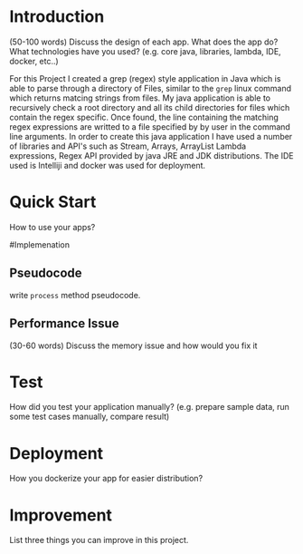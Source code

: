 # Introduction
(50-100 words)
Discuss the design of each app. What does the app do? What technologies have you used? (e.g. core java, libraries, lambda, IDE, docker, etc..)

For this Project I created a grep (regex) style application in Java which is able to parse through a directory 
of Files, similar to the `grep` linux command which returns matcing strings from files.
My java application is able to recursively check a root directory and all its child directories for files which
contain the regex specific. Once found, the line containing the matching regex expressions are writted to a file
specified by by user in the command line arguments.
In order to create this java application I have used a number of libraries and API's such as Stream, Arrays, ArrayList
Lambda expressions, Regex API provided by java JRE and JDK distributions. The IDE used is Intelliji and docker was used for deployment.


# Quick Start
How to use your apps? 

#Implemenation
## Pseudocode
write `process` method pseudocode.

## Performance Issue
(30-60 words)
Discuss the memory issue and how would you fix it

# Test
How did you test your application manually? (e.g. prepare sample data, run some test cases manually, compare result)

# Deployment
How you dockerize your app for easier distribution?

# Improvement
List three things you can improve in this project.
